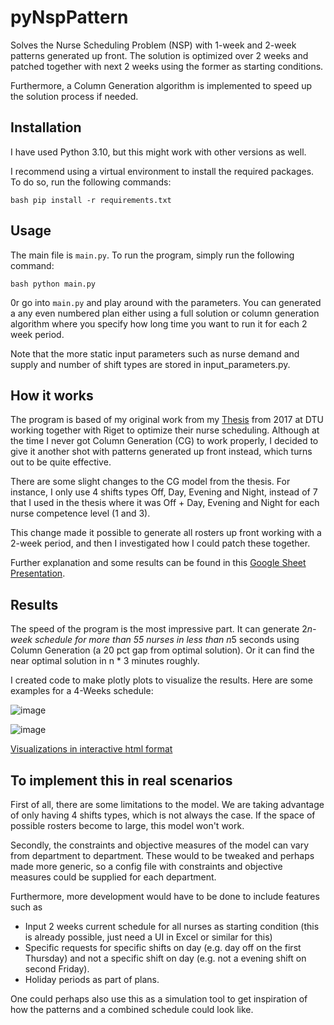 # pyNspPattern

Solves the Nurse Scheduling Problem (NSP) with 1-week and 2-week patterns generated up front. The solution is optimized over 2 weeks and patched together with next 2 weeks using the former as starting conditions.

Furthermore, a Column Generation algorithm is implemented
to speed up the solution process if needed.

## Installation
I have used Python 3.10, but this might work with other versions as well.

I recommend using a virtual environment to install the required packages. To do so, run the following commands:

```bash pip install -r requirements.txt```

## Usage
The main file is `main.py`. To run the program, simply run the following command:

```bash python main.py```

0r go into `main.py` and play around with the parameters. You can generated a any even numbered plan either using a full 
solution or column generation algorithm where you specify how long time you want to run it for each 2 week period.

Note that the more static input parameters such as nurse demand and supply and number of shift types are stored in input_parameters.py.

## How it works
The program is based of my original work from my [Thesis](https://www.dropbox.com/s/p2memkka1tygggx/Main%20Thesis%20File.pdf?dl=0) from 2017 at DTU working together with Riget to optimize their nurse scheduling.
Although at the time I never got Column Generation (CG) to work properly, I decided to give it another shot with patterns generated up front instead, which turns out to be quite effective.

There are some slight changes to the CG model from the thesis. For instance, I only use 4 shifts types Off, Day, Evening and Night, instead of 7 that I used in the thesis where it was Off + Day, Evening and Night for each nurse competence level (1 and 3).

This change made it possible to generate all rosters up front working with a 2-week period, and then I investigated how I could patch these together.

Further explanation and some results can be found in this [Google Sheet Presentation](https://docs.google.com/presentation/d/1Sd_SwZE5Q46sYWflUblwJZJwTlvCniZiViLc7QHK9A8/edit?usp=sharing).

## Results
The speed of the program is the most impressive part. It can generate 2*n-week schedule for more than 55 nurses in less than n*5 seconds using Column Generation (a 20 pct gap from optimal solution).
Or it can find the near optimal solution in n * 3 minutes roughly.

I created code to make plotly plots to visualize the results. Here are some examples for a 4-Weeks schedule:

![image](./data/OptimizedSchedule.png)

![image](./data/NurseDemandSurplus.png)

[Visualizations in interactive html format](https://ec0di.github.io/pyNspPattern/index.html)


## To implement this in real scenarios
First of all, there are some limitations to the model. We are taking advantage of only having 4 shifts types, which is not always the case. If the space of possible rosters become to large, this model won't work.

Secondly, the constraints and objective measures of the model can vary from department to department. These would to be tweaked and perhaps made more generic, so a config file with constraints and objective measures could be supplied for each department.

Furthermore, more development would have to be done to include features such as
* Input 2 weeks current schedule for all nurses as starting condition (this is already possible, just need a UI in Excel or similar for this)
* Specific requests for specific shifts on day (e.g. day off on the first Thursday) and not a specific shift on day (e.g. not a evening shift on second Friday).
* Holiday periods as part of plans.

One could perhaps also use this as a simulation tool to get inspiration of how the patterns and a combined schedule could look like.